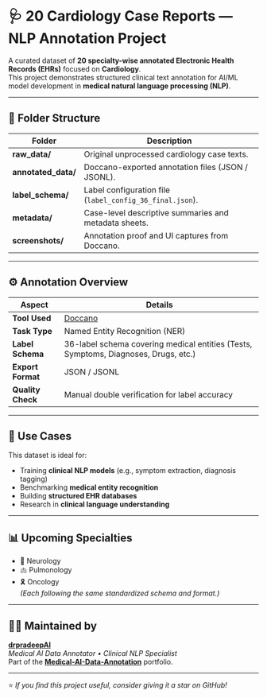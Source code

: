 # 🩺 20 Cardiology Case Reports — NLP Annotation Project

A curated dataset of **20 specialty-wise annotated Electronic Health Records (EHRs)** focused on **Cardiology**.  
This project demonstrates structured clinical text annotation for AI/ML model development in **medical natural language processing (NLP)**.

---

## 📁 Folder Structure

| Folder | Description |
|---------|--------------|
| **raw_data/** | Original unprocessed cardiology case texts. |
| **annotated_data/** | Doccano-exported annotation files (JSON / JSONL). |
| **label_schema/** | Label configuration file (`label_config_36_final.json`). |
| **metadata/** | Case-level descriptive summaries and metadata sheets. |
| **screenshots/** | Annotation proof and UI captures from Doccano. |

---

## ⚙️ Annotation Overview

| Aspect | Details |
|--------|----------|
| **Tool Used** | [Doccano](https://github.com/doccano/doccano) |
| **Task Type** | Named Entity Recognition (NER) |
| **Label Schema** | 36-label schema covering medical entities (Tests, Symptoms, Diagnoses, Drugs, etc.) |
| **Export Format** | JSON / JSONL |
| **Quality Check** | Manual double verification for label accuracy |

---

## 🧠 Use Cases

This dataset is ideal for:
- Training **clinical NLP models** (e.g., symptom extraction, diagnosis tagging)
- Benchmarking **medical entity recognition**
- Building **structured EHR databases**
- Research in **clinical language understanding**

---

## 📊 Upcoming Specialties
- 🧠 Neurology  
- 🫁 Pulmonology  
- 🎗️ Oncology  
*(Each following the same standardized schema and format.)*

---

## 👨‍⚕️ Maintained by
**[drpradeepAI](https://github.com/drpradeepAI)**  
*Medical AI Data Annotator • Clinical NLP Specialist*  
Part of the **[Medical-AI-Data-Annotation](https://github.com/drpradeepAI/Medical-AI-Data-Annotation)** portfolio.

---

⭐ *If you find this project useful, consider giving it a star on GitHub!*
